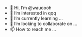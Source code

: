 - 👋 Hi, I’m @wauoooh
- 👀 I’m interested in qqq
- 🌱 I’m currently learning ...
- 💞️ I’m looking to collaborate on ...
- 📫 How to reach me ...

<!---
wauoooh/wauoooh is a ✨ special ✨ repository because its `README.md` (this file) appears on your GitHub profile.
You can click the Preview link to take a look at your changes.
--->
